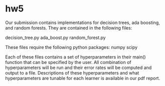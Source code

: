hw5
===

Our submission contains implementations for decision trees, ada boosting,
and random forests. They are contained in the following files:

decision_tree.py
ada_boost.py
random_forest.py

These files require the following python packages:
numpy
scipy

Each of these files contains a set of hyperparameters in their main() function
that can be specified by the user. All combination of hyperparameters will be
run and their error rates will be computed and output to a file. Descriptions 
of these hyperparameters and what hyperparameters are tunable for each learner
is available in our pdf report.
